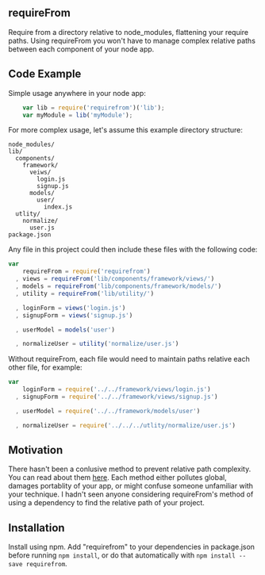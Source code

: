 ## requireFrom

Require from a directory relative to node_modules, flattening your require paths. Using requireFrom you won't have to manage complex relative paths between each component of your node app.

## Code Example

Simple usage anywhere in your node app:
````js
    var lib = require('requirefrom')('lib');
    var myModule = lib('myModule');
````

For more complex usage, let's assume this example directory structure:

    node_modules/
    lib/
      components/
        framework/
          veiws/
            login.js
            signup.js
          models/
            user/
              index.js
      utlity/
        normalize/
          user.js
    package.json

Any file in this project could then include these files with the following code:
````js
var
    requireFrom = require('requirefrom')
  , views = requireFrom('lib/components/framework/views/')
  , models = requireFrom('lib/components/framework/models/')
  , utility = requireFrom('lib/utility/')

  , loginForm = views('login.js')
  , signupForm = views('signup.js')

  , userModel = models('user')

  , normalizeUser = utility('normalize/user.js')
````

Without requireFrom, each file would need to maintain paths relative each other file, for example:
````js
var
    loginForm = require('../../framework/views/login.js')
  , signupForm = require('../../framework/views/signup.js')

  , userModel = require('../../framework/models/user')

  , normalizeUser = require('../../../utlity/normalize/user.js')
````



## Motivation

There hasn't been a conlusive method to prevent relative path complexity. You can read about them [here](https://gist.github.com/branneman/8048520). Each method either pollutes global, damages portablity of your app, or might confuse someone unfamiliar with your technique. I hadn't seen anyone considering requireFrom's method of using a dependency to find the relative path of your project.

## Installation

Install using npm. Add "requirefrom" to your dependencies in package.json before running `npm install`, or do that automatically with `npm install --save requirefrom`.